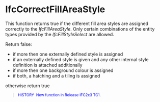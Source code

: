 # IfcCorrectFillAreaStyle

This function returns true if the different fill area styles are assigned correctly to the _IfcFillAreaStyle_. Only certain combinations of the entity types provided by the _IfcFillStyleSelect_ are allowed.
<!-- end of short definition -->

Return false:

* if more then one externally defined style is assigned
* if an externally defined style is given and any other internal style definition is attached additionally
* if more then one background colour is assigned
* if both, a hatching and a tiling is assigned

otherwise return true

> <font color="#0000FF"><small>HISTORY  New function
   in Release IFC2x3 TC1.</small></font>
